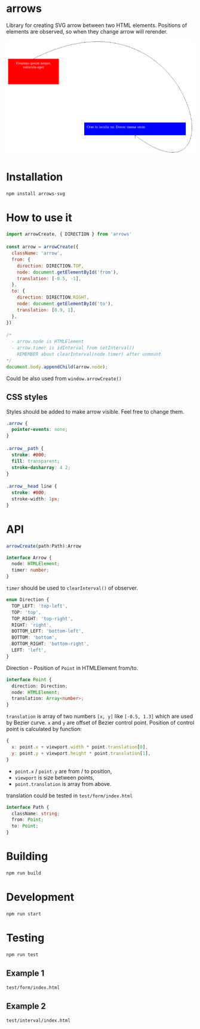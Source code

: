 # arrows
Library for creating SVG arrow between two HTML elements. Positions of elements are observed, so when they change arrow will rerender.

![Alt text](docs/arrow-1.png?raw=true "Arrow example")

# Installation

```sh
npm install arrows-svg
```
# How to use it

```js
import arrowCreate, { DIRECTION } from 'arrows'

const arrow = arrowCreate({
  className: 'arrow',
  from: {
    direction: DIRECTION.TOP,
    node: document.getElementById('from'),
    translation: [-0.5, -1],
  },
  to: {
    direction: DIRECTION.RIGHT,
    node: document.getElementById('to'),
    translation: [0.9, 1],
  },
})

/*
  - arrow.node is HTMLElement
  - arrow.timer is idInterval from setInterval()
    REMEMBER about clearInterval(node.timer) after unmount
*/
document.body.appendChild(arrow.node);
```

Could be also used from `window.arrowCreate()`

## CSS styles
Styles should be added to make arrow visible. Feel free to change them.

```css
.arrow {
  pointer-events: none;
}

.arrow__path {
  stroke: #000;
  fill: transparent;
  stroke-dasharray: 4 2;
}

.arrow__head line {
  stroke: #000;
  stroke-width: 1px;        
}
```

# API
```typescript
arrowCreate(path:Path):Arrow
```

```typescript
interface Arrow {
  node: HTMLElement;
  timer: number;
}
```

`timer` should be used to `clearInterval()` of observer.

```typescript
enum Direction {
  TOP_LEFT: 'top-left',
  TOP: 'top',
  TOP_RIGHT: 'top-right',
  RIGHT: 'right',
  BOTTOM_LEFT: 'bottom-left',
  BOTTOM: 'bottom',
  BOTTOM_RIGHT: 'bottom-right',
  LEFT: 'left',
}
```

Direction - Position of `Point` in HTMLElement from/to.

```typescript
interface Point {
  direction: Direction;
  node: HTMLElement;
  translation: Array<number>;
}
```

`translation` is array of two numbers `[x, y]` like `[-0.5, 1.3]` which are used by Bezier curve. `x` and `y` are offset of Bezier control point. Position of control point is calculated by function:

```javascript
{
  x: point.x + viewport.width * point.translation[0],
  y: point.y + viewport.height * point.translation[1],
}
```

- `point.x` / `point.y` are from / to position,
- `viewport` is size between points,
- `point.translation` is array from above.

translation could be tested in `test/form/index.html`

```typescript
interface Path {
  className: string;
  from: Point;
  to: Point;
}
```

# Building
```sh
npm run build
```

# Development
```sh
npm run start
```

# Testing
```sh
npm run test
```

## Example 1
```
test/form/index.html
```

## Example 2
```
test/interval/index.html
```
